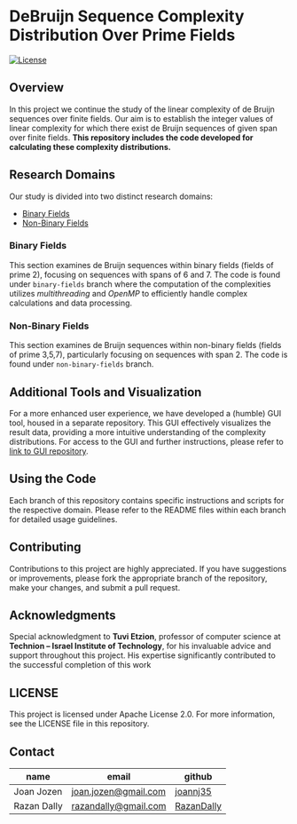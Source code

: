 # DeBruijn Sequence Complexity Distribution Over Prime Fields
[![License](https://img.shields.io/badge/license-Apache_2.0-green)](https://github.com/joannj35/debruijn_sequence_complexity/blob/main/LICENSE)

## Overview
In this project we continue the study of the linear complexity of de Bruijn sequences over finite fields. Our aim is to establish the integer values of
linear complexity for which there exist de Bruijn sequences of given span over finite fields. **This repository includes the code developed for calculating these complexity distributions.**

## Research Domains
Our study is divided into two distinct research domains:
* [Binary Fields](###Binary-Fields)
* [Non-Binary Fields](###Non-Binary-Fields)
  
### Binary Fields
This section examines de Bruijn sequences within binary fields (fields of prime 2), focusing on sequences with spans of 6 and 7. The code is found under `binary-fields` branch where the computation of the complexities utilizes *multithreading* and *OpenMP* to efficiently handle complex calculations and data processing.

### Non-Binary Fields
This section examines de Bruijn sequences within non-binary fields (fields of prime 3,5,7), particularly focusing on sequences with span 2. The code is found under `non-binary-fields` branch.

## Additional Tools and Visualization
For a more enhanced user experience, we have developed a (humble) GUI tool, housed in a separate repository. This GUI effectively visualizes the result data, providing a more intuitive understanding of the complexity distributions. For access to the GUI and further instructions, please refer to [link to GUI repository]().

## Using the Code
Each branch of this repository contains specific instructions and scripts for the respective domain. Please refer to the README files within each branch for detailed usage guidelines.

## Contributing
Contributions to this project are highly appreciated. If you have suggestions or improvements, please fork the appropriate branch of the repository, make your changes, and submit a pull request.

## Acknowledgments
Special acknowledgment to **Tuvi Etzion**, professor of computer science at **Technion – Israel Institute of Technology**, for his invaluable advice and support throughout this project. His expertise significantly contributed to the successful completion of this work

## LICENSE
This project is licensed under Apache License 2.0. For more information, see the LICENSE file in this repository.

## Contact
name       |                   email                      |    github
-----------|----------------------------------------------|----------------------------------------
Joan Jozen | [joan.jozen@gmail.com](mailto:joan.jozen@gmail.com) | [joannj35](https://github.com/joannj35)
Razan Dally| [razandally@gmail.com](mailto:razandally@gmail.com) | [RazanDally](https://github.com/RazanDally)
